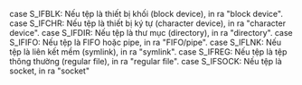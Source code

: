 
case S_IFBLK: Nếu tệp là thiết bị khối (block device), in ra "block device".
case S_IFCHR: Nếu tệp là thiết bị ký tự (character device), in ra "character device".
case S_IFDIR: Nếu tệp là thư mục (directory), in ra "directory".
case S_IFIFO: Nếu tệp là FIFO hoặc pipe, in ra "FIFO/pipe".
case S_IFLNK: Nếu tệp là liên kết mềm (symlink), in ra "symlink".
case S_IFREG: Nếu tệp là tệp thông thường (regular file), in ra "regular file".
case S_IFSOCK: Nếu tệp là socket, in ra "socket"
